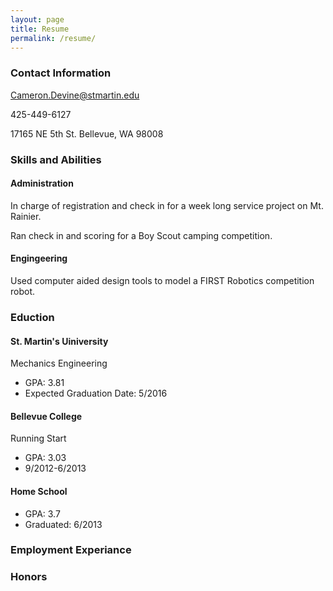 ```yaml
---
layout: page
title: Resume
permalink: /resume/
---
```


### Contact Information

[Cameron.Devine@stmartin.edu](Cameron.Devine@stmartin.edu)

425-449-6127

17165 NE 5th St.
Bellevue, WA 98008

### Skills and Abilities

#### Administration

In charge of registration and check in for a week long service project on Mt. Rainier.

Ran check in and scoring for a Boy Scout camping competition.

#### Engingeering

Used computer aided design tools to model a FIRST Robotics competition robot.

### Eduction

#### St. Martin's Uiniversity
Mechanics Engineering

+ GPA: 3.81
+ Expected Graduation Date: 5/2016

#### Bellevue College
Running Start

+ GPA: 3.03
+ 9/2012-6/2013

#### Home School

+ GPA: 3.7
+ Graduated: 6/2013

### Employment Experiance

### Honors

